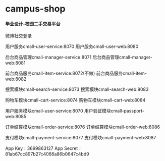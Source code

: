 # campus-shop

#### 毕业设计-校园二手交易平台

微博社交登录


用户服务cmall-user-service:8070
用户服务cmall-user-web:8080

后台商品管理cmall-manager-service:8071
后台商品管理cmall-manager-web:8081

前台商品服务cmall-item-service:8072(不做)
前台商品服务cmall-item-web:8082

搜索模块cmall-search-service:8073
搜索模块cmall-search-web:8083

购物车模块cmall-cart-service:8074
购物车模块cmall-cart-web:8084

用户服务模块cmall-user-service:8070
用户验证模块cmall-passport-web:8085

订单结算模块cmall-order-service:8076
订单结算模块cmall-order-web:8086

支付模块cmall-payment-service:8077
支付模块cmall-payment-web:8087






App Key：3699863127
App Secret：81ab67cc897b27c4066a86b0647c4bd9